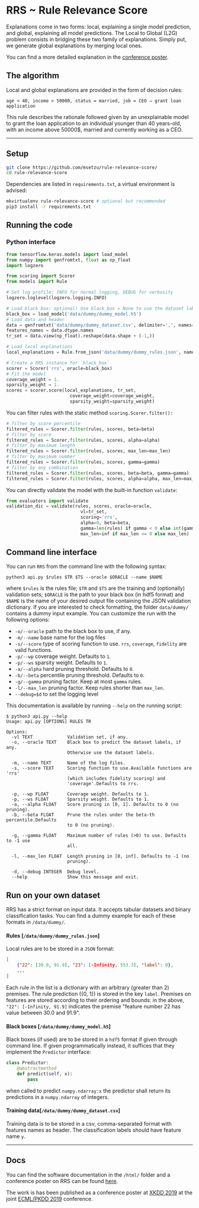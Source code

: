 # RRS ~ Rule Relevance Score
Explanations come in two forms: local, explaining a single model prediction, and global, explaining all model predictions. The Local to Global (L2G) problem consists in bridging these two family of explanations. Simply put, we generate global explanations by merging local ones.

You can find a more detailed explanation in the [conference poster](https://drive.google.com/file/d/1YlYNMG0eUmWR3loFOOX3OQ4PMct0gdyr/view?usp=sharing).

## The algorithm

Local and global explanations are provided in the form of decision rules:

```
age < 40, income > 50000, status = married, job = CEO ⇒ grant loan application
```

This rule describes the rationale followed given by an unexplainable model to grant the loan application to an individual younger than 40 years-old, with an income above 50000$, married and currently working as a CEO.

---

## Setup

```bash
git clone https://github.com/msetzu/rule-relevance-score/
cd rule-relevance-score
```

Dependencies are listed in `requirements.txt`, a virtual environment is advised:

```bash
mkvirtualenv rule-relevance-score # optional but recommended
pip3 install -r requirements.txt
```

## Running the code

### Python interface
```python
from tensorflow.keras.models import load_model
from numpy import genfromtxt, float as np_float
import logzero

from scoring import Scorer
from models import Rule

# Set log profile: INFO for normal logging, DEBUG for verbosity
logzero.loglevel(logzero.logging.INFO)

# Load black box: optional! Use black_box = None to use the dataset labels
black_box = load_model('data/dummy/dummy_model.h5')
# Load data and header
data = genfromtxt('data/dummy/dummy_dataset.csv', delimiter=',', names=True)
features_names = data.dtype.names
tr_set = data.view(np_float).reshape(data.shape + (-1,))

# Load local explanations
local_explanations = Rule.from_json('data/dummy/dummy_rules.json', names=features_names)

# Create a RRS instance for `black_box`
scorer = Scorer('rrs', oracle=black_box)
# Fit the model
coverage_weight = 1.
sparsity_weight = 1.
scores = scorer.score(local_explanations, tr_set,
                        coverage_weight=coverage_weight,
                        sparsity_weight=sparsity_weight)
```
You can filter rules with the static method `scoring.Scorer.filter():`
```python
# filter by score percentile
filtered_rules = Scorer.filter(rules, scores, beta=beta)
# filter by score
filtered_rules = Scorer.filter(rules, scores, alpha=alpha)
# filter by maximum length
filtered_rules = Scorer.filter(rules, scores, max_len=max_len)
# filter by maximum number
filtered_rules = Scorer.filter(rules, scores, gamma=gamma)
# filter by any combination
filtered_rules = Scorer.filter(rules, scores, beta=beta, gamma=gamma)
filtered_rules = Scorer.filter(rules, scores, alpha=alpha, max_len=max_len)
```
You can directly validate the model with the built-in function `validate`:
```python
from evaluators import validate
validation_dic = validate(rules, scores, oracle=oracle,
                            vl=tr_set,
                            scoring='rrs',
                            alpha=0, beta=beta,
                            gamma=len(rules) if gamma < 0 else int(gamma),
                            max_len=inf if max_len <= 0 else max_len)
```

## Command line interface
You can run `RRS` from the command line with the following syntax:
```
python3 api.py $rules $TR $TS --oracle $ORACLE --name $NAME
```
where `$rules` is the rules file; `$TR` and `$TS` are the training and (optionally) validation sets; `$ORACLE` is the path to your black box (in hdf5 format) and `$NAME` is the name of your desired output file containing the JSON validation dictionary.
If you are interested to check formatting, the folder `data/dummy/` contains a dummy input example.
You can customize the run with the following options:
- `-o/--oracle` path to the black box to use, if any.
- `-m/--name` base name for the log files
- `-s/--score` type of scoring function to use. `rrs`, `coverage`, `fidelity` are valid functions.
- `-p/--wp` coverage weight. Defaults to `1`.
- `-p/--ws` sparsity weight. Defaults to `1`.
- `-a/--alpha` hard pruning threshold. Defaults to `0`.
- `-b/--beta` percentile pruning threshold. Defaults to `0`.
- `-g/--gamma` pruning factor. Keep at most `gamma` rules.
- `-l/--max_len` pruning factor. Keep rules shorter than `max_len`.
- `--debug=$d` to set the logging level

This documentation is available by running `--help` on the running script:
```shell script
$ python3 api.py --help
Usage: api.py [OPTIONS] RULES TR

Options:
  -vl TEXT             Validation set, if any.
  -o, --oracle TEXT    Black box to predict the dataset labels, if any.
                       Otherwise use the dataset labels.

  -m, --name TEXT      Name of the log files.
  -s, --score TEXT     Scoring function to use.Available functions are 'rrs'
                       (which includes fidelity scoring) and
                       'coverage'.Defaults to rrs.

  -p, --wp FLOAT       Coverage weight. Defaults to 1.
  -p, --ws FLOAT       Sparsity weight. Defaults to 1.
  -a, --alpha FLOAT    Score pruning in [0, 1]. Defaults to 0 (no pruning).
  -b, --beta FLOAT     Prune the rules under the beta-th percentile.Defaults
                       to 0 (no pruning).

  -g, --gamma FLOAT    Maximum number of rules (>0) to use. Defaults to -1 use
                       all.

  -l, --max_len FLOAT  Length pruning in [0, inf]. Defaults to -1 (no
                       pruning).

  -d, --debug INTEGER  Debug level.
  --help               Show this message and exit.
```
## Run on your own dataset

RRS has a strict format on input data. It accepts tabular datasets and binary classification tasks. You can find a dummy example for each of these formats in `/data/dummy/`.

#### Rules [`/data/dummy/dummy_rules.json`]

Local rules are to be stored in a `JSON` format:

```json
[
    {"22": [30.0, 91.9], "23": [-Infinity, 553.3], "label": 0},
    ...
]
```

Each rule in the list is a dictionary with an arbitrary (greater than 2) premises. The rule prediction ({0, 1}) is stored in the key `label`. Premises on features are stored according to their ordering and bounds: in the above, `"22": [-Infinity, 91.9]` indicates the premise "feature number 22 has value between 30.0 and 91.9".

#### Black boxes [`/data/dummy/dummy_model.h5`]

Black boxes (if used) are to be stored in a `hdf5` format if given through command line. If given programmatically instead, it suffices that they implement the `Predictor` interface:

```python
class Predictor:
    @abstractmethod
    def predict(self, x):
        pass
```

when called to predict `numpy.ndarray:x` the predictor shall return its predictions in a `numpy.ndarray` of integers.

#### Training data[`/data/dummy/dummy_dataset.csv`]

Training data is to be stored in a csv, comma-separated format with features names as header. The classification labels should have feature name `y`.

---
## Docs

You can find the software documentation in the `/html/` folder and a conference poster on RRS can be found [here](https://drive.google.com/file/d/1YlYNMG0eUmWR3loFOOX3OQ4PMct0gdyr/view?usp=sharing).

The work is has been published as a conference poster at [XKDD 2019](https://kdd.isti.cnr.it/xkdd2019/) at the joint [ECML/PKDD 2019](https://ecmlpkdd2019.org/) conference.

